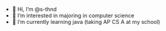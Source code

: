 - 👋 Hi, I’m @s-thnd
- 👀 I’m interested in majoring in computer science
- 🌱 I’m currently learning java (taking AP CS A at my school)


<!---
s-thnd/s-thnd is a ✨ special ✨ repository because its `README.md` (this file) appears on your GitHub profile.
You can click the Preview link to take a look at your changes.
--->

